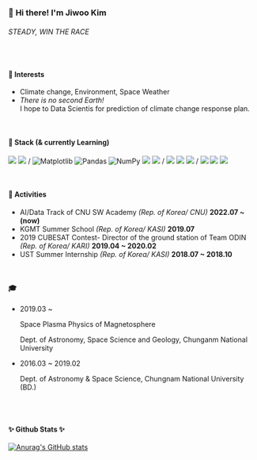 ### 👋 **Hi there! I'm Jiwoo Kim**

###### *STEADY, WIN THE RACE*

<br>


#### 💫 Interests

- Climate change, Environment, Space Weather
- *There is no second Earth!* <br>
  I hope to Data Scientis for prediction of climate change response plan. 

<br>


#### 🌱 Stack (& currently Learning)

<img src="https://img.shields.io/badge/Python-3776AB?style=flat&logo=Python&logoColor=white"> <img src="https://img.shields.io/badge/idl-004880?style=flat&logo=idl&logoColor=white"> / ![Matplotlib](https://img.shields.io/badge/Matplotlib-%23ffffff.svg?style=flat&logo=Matplotlib&logoColor=black) ![Pandas](https://img.shields.io/badge/pandas-%23150458.svg?style=flat&logo=pandas&logoColor=white)  ![NumPy](https://img.shields.io/badge/numpy-%23013243.svg?style=flat&logo=numpy&logoColor=white) <img src="https://img.shields.io/badge/PyTorch-EE4C2C?style=flat&logo=PyTorch&logoColor=white"> <img src="https://img.shields.io/badge/scikit-learn-F7931E?style=flat&logo=scikit-learn &logoColor=white"> / <img src="https://img.shields.io/badge/github-181717?style=flat&logo=github&logoColor=white"> <img src="https://img.shields.io/badge/Notion-000000?style=flat&logo=Notion&logoColor=white"> <img src="https://img.shields.io/badge/Tistory-000000?style=flat&logo=Tistory&logoColor=white"> / <img src="https://img.shields.io/badge/AdobePhotoshop-31A8FF?style=flat&logo=AdobePhotoshop&logoColor=white"> <img src="https://img.shields.io/badge/Adobe Illustrator-FF9A00?style=flat&logo=Adobe Illustrator&logoColor=white"> <img src="https://img.shields.io/badge/Autodesk-0696D7?style=flat&logo=Autodesk&logoColor=white">




<br>

#### 🔭 Activities

- AI/Data Track of CNU SW Academy *(Rep. of Korea/ CNU)* **2022.07 ~ (now)**
- KGMT Summer School *(Rep. of Korea/ KASI)* **2019.07**
- 2019 CUBESAT Contest- Director of the ground station of Team ODIN  *(Rep. of Korea/ KARI)* **2019.04 ~ 2020.02**
- UST Summer Internship *(Rep. of Korea/ KASI)* **2018.07 ~ 2018.10**




<br>

#### 🎓

- 2019.03 ~ 

  Space Plasma Physics of Magnetosphere

  Dept. of Astronomy, Space Science and Geology, Chunganm National University


- 2016.03 ~ 2019.02

  Dept. of Astronomy & Space Science, Chungnam National University (BD.)


<br><br>


<h4 align="left">✨ Github Stats ✨</h4>
<div align="left">

[![Anurag's GitHub stats](https://github-readme-stats.vercel.app/api?username=Jiwookimm&hide_title=true&show_icons=true&include_all_commits=true&disable_animations=true&theme=algolia&bg_color=white,grey,darkgrey,black&text_color=black&hide_border=True&include_all_commits=True)](https://github.com/anuraghazra/github-readme-stats)

<br>
<br>
